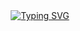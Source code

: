 

<div align="center">
<a href="https://akkilmg.vercel.app"><img src="https://readme-typing-svg.demolab.com?font=Fira+Code&pause=1000&random=true&width=435&lines=Backend+Developer;Full+Stack+Developer;App+Developer;Python+Developer;Lazy+Individual" alt="Typing SVG" /></a>
</div>



